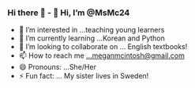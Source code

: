 ### Hi there 👋 - 👋 Hi, I’m @MsMc24
- 👀 I’m interested in ...teaching young learners
- 🌱 I’m currently learning ...Korean and Python
- 💞️ I’m looking to collaborate on ... English textbooks!
- 📫 How to reach me ...meganmcintosh@gmail.com
- 😄 Pronouns: ...She/Her
- ⚡ Fun fact: ... My sister lives in Sweden!

<!--
**MsMc24/MsMc24** is a ✨ _special_ ✨ repository because its `README.md` (this file) appears on your GitHub profile.


-->

